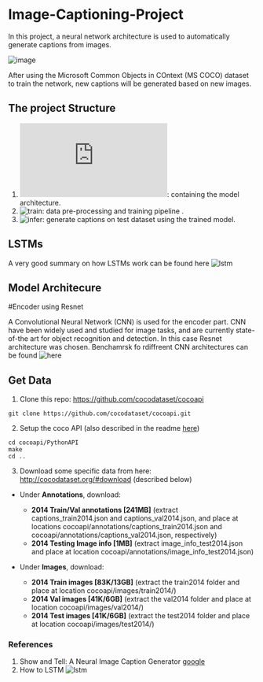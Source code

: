 # Image-Captioning-Project

In this project, a neural network architecture is used to automatically generate captions from images.

![image](https://github.com/gaelmoccand/Image-Captioning/blob/master/image-captioning.png)


After using the Microsoft Common Objects in COntext (MS COCO) dataset to train the network, new captions will be generated based on new images.

## The project Structure

1. ![model](https://github.com/gaelmoccand/Image-Captioning/blob/master/model.py): containing the model architecture.
2. ![train](https://github.com/gaelmoccand/Image-Captioning/blob/master/2_Training.ipynb): data pre-processing and training pipeline .
3. ![infer](https://github.com/gaelmoccand/Image-Captioning/blob/master/3_Inference.ipynb): generate captions on test dataset using the trained model.


##  LSTMs

A very good summary on how LSTMs work can be found here ![lstm](http://colah.github.io/posts/2015-08-Understanding-LSTMs/)


## Model Architecure

#Encoder using Resnet

A Convolutional Neural Network (CNN) is used for the encoder part. CNN have been widely used and studied for image tasks, and are currently state-of-the art for object recognition and detection. In this case Resnet architecture was chosen. Benchamrsk fo rdiffreent CNN architectures can be found ![here](https://github.com/jcjohnson/cnn-benchmarks)


## Get Data

1. Clone this repo: https://github.com/cocodataset/cocoapi  
```
git clone https://github.com/cocodataset/cocoapi.git  
```
2. Setup the coco API (also described in the readme [here](https://github.com/cocodataset/cocoapi)) 
```
cd cocoapi/PythonAPI  
make  
cd ..
```

3. Download some specific data from here: http://cocodataset.org/#download (described below)
* Under **Annotations**, download:
  * **2014 Train/Val annotations [241MB]** (extract captions_train2014.json and captions_val2014.json, and place at locations cocoapi/annotations/captions_train2014.json and cocoapi/annotations/captions_val2014.json, respectively)  
  * **2014 Testing Image info [1MB]** (extract image_info_test2014.json and place at location cocoapi/annotations/image_info_test2014.json)

* Under **Images**, download:
  * **2014 Train images [83K/13GB]** (extract the train2014 folder and place at location cocoapi/images/train2014/)
  * **2014 Val images [41K/6GB]** (extract the val2014 folder and place at location cocoapi/images/val2014/)
  * **2014 Test images [41K/6GB]** (extract the test2014 folder and place at location cocoapi/images/test2014/)


### References 

1. Show and Tell: A Neural Image Caption Generator [google](https://arxiv.org/pdf/1411.4555.pdf)
2. How to LSTM ![lstm](http://colah.github.io/posts/2015-08-Understanding-LSTMs/)
